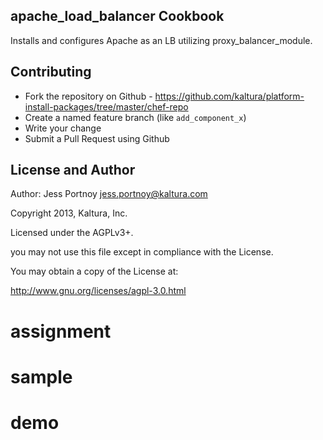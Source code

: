## apache_load_balancer Cookbook

Installs and configures Apache as an LB utilizing proxy_balancer_module.


## Contributing

* Fork the repository on Github - https://github.com/kaltura/platform-install-packages/tree/master/chef-repo
* Create a named feature branch (like `add_component_x`)
* Write your change
* Submit a Pull Request using Github

## License and Author

Author: Jess Portnoy <jess.portnoy@kaltura.com> 

Copyright 2013, Kaltura, Inc.

Licensed under the AGPLv3+.
 
you may not use this file except in compliance with the License.

You may obtain a copy of the License at:

http://www.gnu.org/licenses/agpl-3.0.html
# assignment
# sample
# demo
